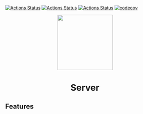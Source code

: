 [![Actions Status](https://github.com/ZenConn/Server/workflows/Standalone/badge.svg)](https://github.com/ZenConn/Server/actions)
[![Actions Status](https://github.com/ZenConn/Server/workflows/Ubuntu/badge.svg)](https://github.com/ZenConn/Server/actions)
[![Actions Status](https://github.com/ZenConn/Server/workflows/Style/badge.svg)](https://github.com/ZenConn/Server/actions)
[![codecov](https://codecov.io/gh/ZenConn/Server/branch/master/graph/badge.svg)](https://codecov.io/gh/ZenConn/Server)

<p align="center">
  <img src="https://avatars.githubusercontent.com/u/159615387?s=400&v=4" height="175" width="auto" />
</p>

  <h1 align="center">Server</h1>


## Features
